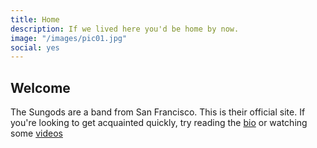 ```yaml
---
title: Home
description: If we lived here you'd be home by now. 
image: "/images/pic01.jpg"
social: yes
---
```


## Welcome

The Sungods are a band from San Francisco. This is their official site. If you're looking 
to get acquainted quickly, try reading the [bio](/about) or watching some [videos](/videos)

<script type="text/javascript" src="http://thesungods.tumblr.com/api/read/json"></script>
<script language="javascript">
$(document).ready(function(){
  var output = new Array();
  var postLimit = (tumblr_api_read['posts'].length > 5) ? 5 : tumblr_api_read['posts'].length;
  for(i=0;i<postLimit;i++){
    var doFooter=false;
    if (tumblr_api_read['posts'][i]["type"]=="video") 
    {
      // video post
      if (tumblr_api_read['posts'][i]['video-caption'].indexOf("blockquote") < 0) {
        output.push('<h3><a href="' + tumblr_api_read['posts'][i]['url-with-slug'] + '">' + tumblr_api_read['posts'][i]['video-caption'].replace("<p>","").replace("</p>","") + '</a></h3>');
        output.push(tumblr_api_read['posts'][i]['video-player']);
        doFooter=true;
      }
    } else if (tumblr_api_read['posts'][i]["type"]=="photo")
    {
      // photo post
      if (tumblr_api_read['posts'][i]['photo-caption'].indexOf("blockquote") < 0) {
        output.push('<h3><a href="' + tumblr_api_read['posts'][i]['url-with-slug'] + '">' + tumblr_api_read['posts'][i]['photo-caption'].replace("<p>","").replace("</p>","") + '</a></h3>');
        output.push('<a href="' + tumblr_api_read['posts'][i]['url-with-slug'] + '"><img src="' + tumblr_api_read['posts'][i]['photo-url-400'] + '" border="0"></a>');
        doFooter=true;
      }
    } else if (tumblr_api_read['posts'][i]["type"]=="audio")
    {
      // audio post
      if (tumblr_api_read['posts'][i]['photo-caption'].indexOf("blockquote") < 0) {
        output.push('<h3><a href="' + tumblr_api_read['posts'][i]['url-with-slug'] + '">' + tumblr_api_read['posts'][i]['audio-caption'].replace("<p>","").replace("</p>","") + '</a></h3>');
        output.push(tumblr_api_read['posts'][i]['audio-player']);
        doFooter=true;
      }
    } else {
      // regular post
      if (tumblr_api_read['posts'][i]['regular-body'].indexOf("blockquote")<0) {
        output.push('<h3><a href="' + tumblr_api_read['posts'][i]['url-with-slug'] + '">' + tumblr_api_read['posts'][i]['regular-title'] + '</a></h3>');
        output.push(tumblr_api_read['posts'][i]['regular-body']);
        doFooter=true;
      }
    }
    if (doFooter) {
      output.push('<p style="font-size: 14px">Posted to <a href="http://thesungods.tumblr.com">tumblr</a> on: <a href="' + tumblr_api_read['posts'][i]['url-with-slug'] + '">' + tumblr_api_read['posts'][i]['date'] + '</a> | <a href="http://www.tumblr.com/follow/thesungods">Follow on Tumblr</a> | <a href="https://www.tumblr.com/reblog/' + tumblr_api_read['posts'][i]['id'] + '/' + tumblr_api_read['posts'][i]['reblog-key'] + '?redirect_to=%2Fblog%2Fthesungods">Reblog Post</a></p>')
    } else { 
      --i; 
    }
  }
  $("#blogdiv").html(output.join("\n"));
});
</script>
<div id="blogdiv"></div>
